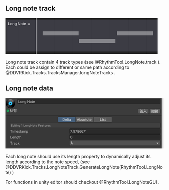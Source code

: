 ## Long note track

![long-note-track](/resources/long-note-track.png)

Long note track contain 4 track types (see @RhythmTool.LongNote.track ). Each could be assign to different or same path according to @DDVRKick.Tracks.TracksManager.longNoteTracks .

## Long note data

![long-note-data](/resources/long-note-data.png)

Each long note should use its length property to dynamically adjust its length according to the note speed, (see @DDVRKick.Tracks.LongNoteTrack.GenerateLongNote(RhythmTool.LongNote) ) 

For functions in unity editor should checkout @RhythmTool.LongNoteGUI .